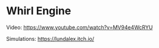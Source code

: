 # Whirl Engine
Video: https://www.youtube.com/watch?v=MV94e4WcRYU

Simulations: https://lundalex.itch.io/
